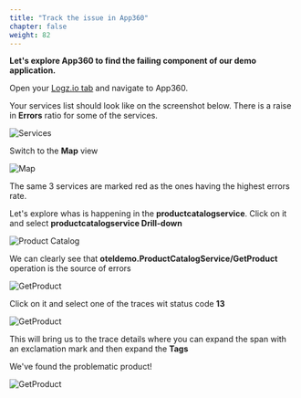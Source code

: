```yaml
---
title: "Track the issue in App360"
chapter: false
weight: 82
---
```



**Let's explore App360 to find the failing component of our demo application.**

Open your [Logz.io tab](https://app.logz.io/) and navigate to App360.

Your services list should look like on the screenshot below. There is a raise in **Errors** ratio for some of the services.

![Services](/images/app360/app360-high-errors-list.png)

Switch to the **Map** view

![Map](/images/app360/app360-high-errors-map.png)

The same 3 services are marked red as the ones having the highest errors rate.

Let's explore whas is happening in the **productcatalogservice**. Click on it and select **productcatalogservice Drill-down**

![Product Catalog](/images/app360/app360-productcatalogservice.png)

We can clearly see that **oteldemo.ProductCatalogService/GetProduct** operation is the source of errors

![GetProduct](/images/app360/app360-getproduct.png)

Click on it and select one of the traces wit status code **13**

![GetProduct](/images/app360/app360-getproduct-details.png)

This will bring us to the trace details where you can expand the span with an exclamation mark and then expand the **Tags**

We've found the problematic product!

![GetProduct](/images/app360/app360-getproduct-jaeger.png)